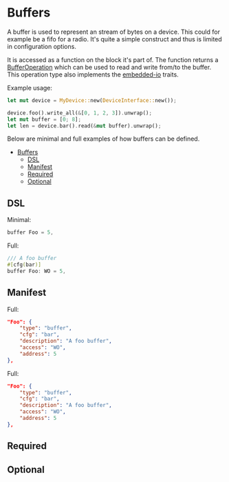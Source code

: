 # Buffers

A buffer is used to represent an stream of bytes on a device. This could for example be a fifo for a radio.
It's quite a simple construct and thus is limited in configuration options.

It is accessed as a function on the block it's part of. The function returns a [BufferOperation](https://docs.rs/device-driver/latest/device_driver/struct.BufferOperation.html) which can be used to read and write from/to the buffer. This operation type also implements the [embedded-io](https://crates.io/crates/embedded-io) traits.

Example usage:

```rust
let mut device = MyDevice::new(DeviceInterface::new());

device.foo().write_all(&[0, 1, 2, 3]).unwrap();
let mut buffer = [0; 8];
let len = device.bar().read(&mut buffer).unwrap();
```

Below are minimal and full examples of how buffers can be defined.

- [Buffers](#buffers)
  - [DSL](#dsl)
  - [Manifest](#manifest)
  - [Required](#required)
  - [Optional](#optional)

## DSL

Minimal:
```rust
buffer Foo = 5,
```

Full:
```rust
/// A foo buffer
#[cfg(bar)]
buffer Foo: WO = 5,
```

## Manifest

Full:
```json
"Foo": {
    "type": "buffer",
    "cfg": "bar",
    "description": "A foo buffer",
    "access": "WO",
    "address": 5
},
```

Full:
```json
"Foo": {
    "type": "buffer",
    "cfg": "bar",
    "description": "A foo buffer",
    "access": "WO",
    "address": 5
},
```

## Required

## Optional
